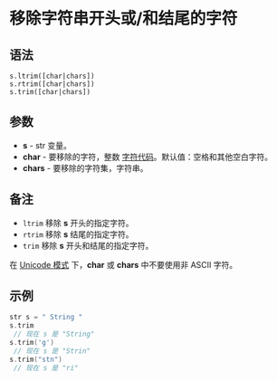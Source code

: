 # 移除字符串开头或/和结尾的字符

## 语法

```
s.ltrim([char|chars])
s.rtrim([char|chars])
s.trim([char|chars])
```

## 参数

- **s** - str 变量。
- **char** - 要移除的字符，整数 [字符代码](../Tables/IDP_ASCII.md)。默认值：空格和其他空白字符。
- **chars** - 要移除的字符集，字符串。

## 备注

- `ltrim` 移除 **s** 开头的指定字符。
- `rtrim` 移除 **s** 结尾的指定字符。
- `trim` 移除 **s** 开头和结尾的指定字符。

在 [Unicode 模式](../Other/IDP_UNICODE.md) 下，**char** 或 **chars** 中不要使用非 ASCII 字符。

## 示例

```cpp
str s = " String "
s.trim
 // 现在 s 是 "String"
s.trim('g')
 // 现在 s 是 "Strin"
s.trim("stn")
 // 现在 s 是 "ri"
```